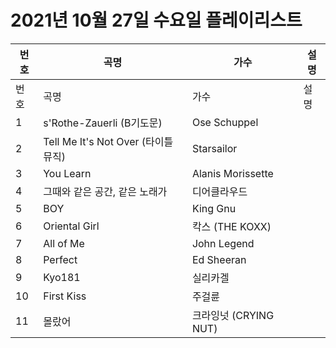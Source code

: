 # 2021년 10월 27일 수요일 플레이리스트

| 번호 | 곡명 | 가수 | 설명 |
|------|------|------|------|
| 번호 | 곡명 | 가수 | 설명 |
| 1 | s'Rothe-Zauerli (B기도문) | Ose Schuppel |  |
| 2 | Tell Me It's Not Over (타이틀 뮤직) | Starsailor |  |
| 3 | You Learn | Alanis Morissette |  |
| 4 | 그때와 같은 공간, 같은 노래가 | 디어클라우드 |  |
| 5 | BOY | King Gnu |  |
| 6 | Oriental Girl | 칵스 (THE KOXX) |  |
| 7 | All of Me | John Legend |  |
| 8 | Perfect | Ed Sheeran |  |
| 9 | Kyo181 | 실리카겔 |  |
| 10 | First Kiss | 주걸륜 |  |
| 11 | 몰랐어 | 크라잉넛 (CRYING NUT) |  |
